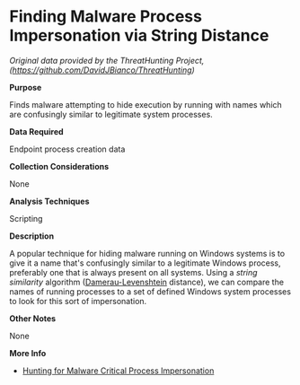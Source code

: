 # Finding Malware Process Impersonation via String Distance
*Original data provided by the ThreatHunting Project, (https://github.com/DavidJBianco/ThreatHunting)*

**Purpose**

Finds malware attempting to hide execution by running with names which are confusingly similar to legitimate system processes.

**Data Required**

Endpoint process creation data

**Collection Considerations**

None

**Analysis Techniques**

Scripting

**Description**

A popular technique for hiding malware running on Windows systems is to give it a name that's confusingly similar to a legitimate Windows process, preferably one that is always present on all systems. Using a _string similarity_ algorithm ([Damerau-Levenshtein](https://en.wikipedia.org/wiki/Damerau%E2%80%93Levenshtein_distance) distance), we can compare the names of running processes to a set of defined Windows system processes to look for this sort of impersonation.

**Other Notes**

None

**More Info**

- [Hunting for Malware Critical Process Impersonation](http://detect-respond.blogspot.com/2016/11/hunting-for-malware-critical-process.html)
